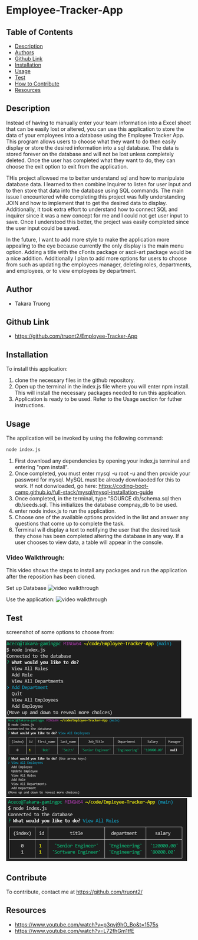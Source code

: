 # Employee-Tracker-App

## Table of Contents
- [Description](#description)
- [Authors](#authors)
- [Github Link](#github-link)
- [Installation](#installation)
- [Usage](#usage)
- [Test](#test)
- [How to Contribute](#contribute)
- [Resources](#resources)

## Description

Instead of having to manually enter your team information into a Excel sheet that can be easily lost or altered, you can use this application to store the data of your employees into a database using the Employee Tracker App. This program allows users to choose what they want to do then easily display or store the desired information into a sql database. The data is stored forever on the database and will not be lost unless completely deleted. Once the user has completed what they want to do, they can choose the exit option to exit from the application.

THis project allowsed me to better understand sql and how to manipulate database data. I learned to then combine Inquirer to listen for user input and to then store that data into the database using SQL commands. The main issue I encountered while completing this project was fully understanding JOIN and how to implement that to get the desired data to display. Additionally, it took extra effort to understand how to connect SQL and inquirer since it was a new concept for me and I could not get user input to save. Once I understood this better, the project was easily completed since the user input could be saved. 

In the future, I want to add more style to make the application more appealing to the eye because currently the only display is the main menu option. Adding a title with the cFonts package or ascii-art package would be a nice addition. Additionally I plan to add more options for users to choose from such as updating the employees manager, deleting roles, departments, and employees, or to view employees by department. 
## Author 
- Takara Truong

## Github Link

* https://github.com/truont2/Employee-Tracker-App

## Installation

To install this application:
1. clone the necessary files in the github repository.
2. Open up the terminal in the index.js file where you will enter npm install. This will install the necessary packages needed to run this application. 
3. Application is ready to be used. Refer to the Usage section for futher instructions.

## Usage

The application will be invoked by using the following command:

```bash
node index.js
```

1. First download any dependencies by opening your index,js terminal and entering "npm install". 
2. Once completed, you must enter mysql -u root -u and then provide your password for mysql. MySQL must be already downlaoded for this to work. If not donwloaded, go here: https://coding-boot-camp.github.io/full-stack/mysql/mysql-installation-guide 
3. Once completed, in the terminal, type "SOURCE db/schema.sql then db/seeds.sql. This initializes the database compnay_db to be used. 
4. enter node index.js to run the application. 
5. Choose one of the available options provided in the list and answer any questions that come up to complete the task.
6. Terminal will display a text to notifying the user that the desired task they chose has been completed altering the database in any way. If a user chooses to view data, a table will appear in the console.

### Video Walkthrough: 

This video shows the steps to install any packages and run the application after the reposition has been cloned.

Set up Database
![video walkthrough](./assets/sql.gif)

Use the application: 
![video walkthrough](./assets/functionality.gif)

## Test 

screenshot of some options to choose from:

![screenshot](./assets/mainMenu.PNG)
![screenshot](./assets/allemployees.PNG)
![screenshot](./assets/roles.PNG)

## Contribute

To contribute, contact me at https://github.com/truont2/

## Resources 

* https://www.youtube.com/watch?v=p3qvj9hO_Bo&t=1575s
* https://www.youtube.com/watch?v=L72fhGm1tfE
